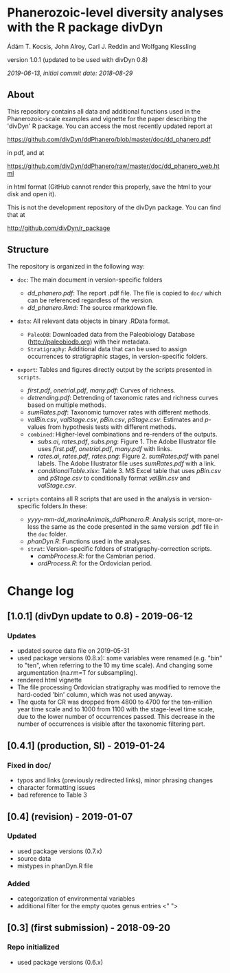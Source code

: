 ﻿# Phanerozoic-level diversity analyses with the R package divDyn

Ádám T. Kocsis, John Alroy, Carl J. Reddin and Wolfgang Kiessling

version 1.0.1 (updated to be used with divDyn 0.8)

*2019-06-13, initial commit date: 2018-08-29*

## About

This repository contains all data and additional functions used in the Phanerozoic-scale examples and vignette for the paper describing the 'divDyn' R package. You can access the most recently updated report at

https://github.com/divDyn/ddPhanero/blob/master/doc/dd_phanero.pdf

in pdf, and at

https://github.com/divDyn/ddPhanero/raw/master/doc/dd_phanero_web.html

in html format (GitHub cannot render this properly, save the html to your disk and open it).

This is not the development repository of the divDyn package. You can find that at 

http://github.com/divDyn/r_package


## Structure

The repository is organized in the following way:

* ``doc``: The main document in version-specific folders
  - *dd_phanero.pdf*: The report .pdf file. The file is copied to ``doc/`` which can be referenced regardless of the version.
  - *dd_phanero.Rmd*: The source rmarkdown file.

* ``data``: All relevant data objects in binary .RData format. 
  * ``PaleoDB``: Downloaded data from the Paleobiology Database (http://paleobiodb.org) with their metadata.
  * ``Stratigraphy``: Additional data that can be used to assign occurrences to stratigraphic stages, in version-specific folders.

* ``export``: Tables and figures directly output by the scripts presented in ``scripts``. 
  - *first.pdf*, *onetrial.pdf*, *many.pdf*: Curves of richness.
  - *detrending.pdf*: Detrending of taxonomic rates and richness curves based on multiple methods.
  - *sumRates.pdf*: Taxonomic turnover rates with different methods.
  - *valBin.csv*, *valStage.csv*, *pBin.csv*, *pStage.csv*: Estimates and *p*-values from hypothesis tests with different methods.
  * ``combined``: Higher-level combinations and re-renders of the outputs. 
    - *subs.ai*, *rates.pdf*, *subs.png*: Figure 1. The Adobe Illustrator file uses *first.pdf*, *onetrial.pdf*, *many.pdf* with links.
    - *rates.ai*, *rates.pdf*, *rates.png*: Figure 2. *sumRates.pdf* with panel labels. The Adobe Illustrator file uses *sumRates.pdf* with a link.
    - *conditionalTable.xlsx*: Table 3. MS Excel table that uses *pBin.csv* and *pStage.csv* to conditionally format *valBin.csv* and *valStage.csv*.
* ``scripts`` contains all R scripts that are used in the analysis in version-specific folders.In these:
  - *yyyy-mm-dd_marineAnimals_ddPhanero.R*: Analysis script, more-or-less the same as the code presented in the same version .pdf file in the ``doc`` folder.
  - *phanDyn.R*: Functions used in the analyses.
  * ``strat``: Version-specific folders of stratigraphy-correction scripts.
    - *cambProcess.R*: for the Cambrian period.
    - *ordProcess.R*: for the Ordovician period.


# Change log

## [1.0.1] (divDyn update to 0.8) - 2019-06-12
### Updates
- updated source data file on 2019-05-31
- used package versions (0.8.x): some variables were renamed (e.g. "bin" to "ten", when referring to the 10 my time scale). And changing some argumentation (na.rm=T for subsampling). 
- rendered html vignette
- The file processing Ordovician stratigraphy was modified to remove the hard-coded 'bin' column, which was not used anyway.
- The quota for CR was dropped from 4800 to 4700 for the ten-million year time scale  and to 1000 from 1100 with the stage-level time scale, due to the lower number of occurrences passed. This decrease in the number of occurrences is visible after the taxonomic filtering part. 


## [0.4.1] (production, SI) - 2019-01-24 
### Fixed in doc/
- typos and links (previously redirected links), minor phrasing changes
- character formatting issues
- bad reference to Table 3


## [0.4] (revision) - 2019-01-07 
### Updated
- used package versions (0.7.x)
- source data
- mistypes in phanDyn.R file

### Added
- categorization of environmental variables
- additional filter for the empty quotes genus entries <" "> 


## [0.3] (first submission) - 2018-09-20 
### Repo initialized
- used package versions (0.6.x)
